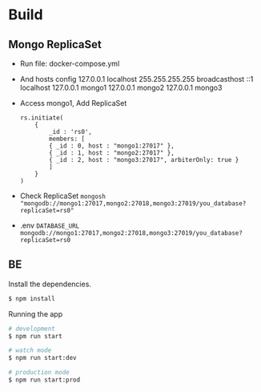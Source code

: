 # Build

## Mongo ReplicaSet
-   Run file: docker-compose.yml
-   And hosts config
        127.0.0.1       localhost
        255.255.255.255 broadcasthost
        ::1             localhost
        127.0.0.1       mongo1
        127.0.0.1       mongo2
        127.0.0.1       mongo3
-   Access mongo1, Add ReplicaSet
   
        rs.initiate(
            {
                _id : 'rs0',
                members: [
                { _id : 0, host : "mongo1:27017" },
                { _id : 1, host : "mongo2:27017" },
                { _id : 2, host : "mongo3:27017", arbiterOnly: true }
                ]
            }
        )
    
-   Check ReplicaSet
          `mongosh "mongodb://mongo1:27017,mongo2:27018,mongo3:27019/you_database?replicaSet=rs0"`
-  .env
          `DATABASE_URL mongodb://mongo1:27017,mongo2:27018,mongo3:27019/you_database?replicaSet=rs0`


## BE

Install the dependencies.

```bash
$ npm install
```

Running the app

```bash
# development
$ npm run start

# watch mode
$ npm run start:dev

# production mode
$ npm run start:prod
```
